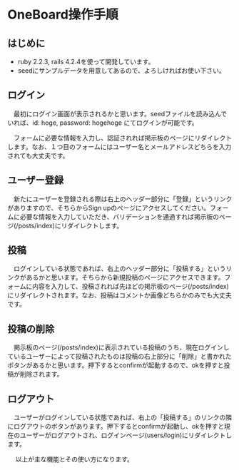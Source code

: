 # OneBoard操作手順

## はじめに
- ruby 2.2.3, rails 4.2.4を使って開発しています。
- seedにサンプルデータを用意してあるので、よろしければお使い下さい。

## ログイン
　最初にログイン画面が表示されるかと思います。seedファイルを読み込んでいれば、id: hoge, password: hogehoge にてログインが可能です。

　フォームに必要な情報を入力し、認証されれば掲示板のページにリダイレクトします。なお、１つ目のフォームにはユーザー名とメールアドレスどちらを入力されても大丈夫です。

## ユーザー登録
　新たにユーザーを登録される際は右上のヘッダー部分に「登録」というリンクがありますので、そちらからSign upのページにアクセスしてください。フォームに必要な情報を入力していただき、バリデーションを通過すれば掲示板のページ(/posts/index)にリダイレクトします。
　
## 投稿
　ログインしている状態であれば、右上のヘッダー部分に「投稿する」というリンクがあるかと思います。そちらから新規投稿のページにアクセスできます。フォームに内容を入力して、投稿されれば先ほどの掲示板のページ(/posts/index)にリダイレクトされます。なお、投稿はコメントか画像どちらかのみでも大丈夫です。
　
## 投稿の削除
　掲示板のページ(/posts/index)に表示されている投稿のうち、現在ログインしているユーザーによって投稿されたものは投稿の右上部分に「削除」と書かれたボタンがあるかと思います。押下するとconfirmが起動するので、okを押すと投稿が削除されます。
　
## ログアウト
　ユーザーがログインしている状態であれば、右上の「投稿する」のリンクの隣にログアウトのボタンがあります。押下するとconfirmが起動し、okを押すと現在のユーザーがログアウトされ、ログインページ(users/login)にリダイレクトします。
　

　
以上が主な機能とその使い方になります。
